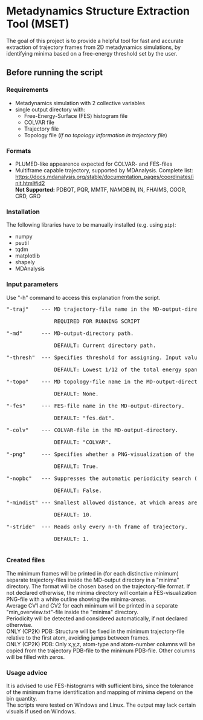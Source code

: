 # Metadynamics Structure Extraction Tool (MSET)

The goal of this project is to provide a helpful tool for fast and accurate extraction of trajectory frames from 2D metadynamics simulations, by identifying minima based on a free-energy threshold set by the user.

## Before running the script

### Requirements

- Metadynamics simulation with 2 collective variables
- single output directory with:
    +  Free-Energy-Surface (FES) histogram file
    +  COLVAR file
    +  Trajectory file
    +  Topology file (_if no topology information in trajectory file_)

### Formats

- PLUMED-like appearence expected for COLVAR- and FES-files <br>
- Multiframe capable trajectory, supported by MDAnalysis. Complete list: <br>
  https://docs.mdanalysis.org/stable/documentation_pages/coordinates/init.html#id2 <br>
  **Not Supported:** PDBQT, PQR, MMTF, NAMDBIN, IN, FHAIMS, COOR, CRD, GRO

### Installation

The following libraries have to be manually installed (e.g. using `pip`):

- numpy
- psutil
- tqdm
- matplotlib
- shapely
- MDAnalysis

### Input parameters

Use "-h" command to access this explanation from the script.<br>
<pre>
"-traj"    --- MD trajectory-file name in the MD-output-directory. Format is also used for output-files.<br>
               REQUIRED FOR RUNNING SCRIPT<br>
"-md"      --- MD-output-directory path.<br>
               DEFAULT: Current directory path.<br>
"-thresh"  --- Specifies threshold for assigning. Input value must correspond with values in the FES-file.<br>
               DEFAULT: Lowest 1/12 of the total energy span.<br>
"-topo"    --- MD topology-file name in the MD-output-directory, if trajectory-file does not specify topology.<br>
               DEFAULT: None.<br>
"-fes"     --- FES-file name in the MD-output-directory.<br>
               DEFAULT: "fes.dat".<br>
"-colv"    --- COLVAR-file in the MD-output-directory.<br> 
               DEFAULT: "COLVAR".<br>
"-png"     --- Specifies whether a PNG-visualization of the FES should be created. Expects True/False.<br>
               DEFAULT: True.<br>
"-nopbc"   --- Suppresses the automatic periodicity search (triggered when the minima touch the edges). Expects True/False.<br>
               DEFAULT: False.<br>
"-mindist" --- Smallest allowed distance, at which areas are considered separate minima (unit: bins of FES-histogram). Must be larger than 1.<br>
               DEFAULT: 10.<br>
"-stride"  --- Reads only every n-th frame of trajectory.<br>
               DEFAULT: 1.<br>
</pre>
### Created files

The minimum frames will be printed in (for each distinctive minimum) separate trajectory-files inside the MD-output directory in a "minima" directory. The format will be chosen based on the trajectory-file format. If not declared otherwise, the minima directory will contain a FES-visualization PNG-file with a white outline showing the minima-areas.<br>
Average CV1 and CV2 for each minimum will be printed in a separate "min_overview.txt"-file inside the "minima" directory.<br>
Periodicity will be detected and considered automatically, if not declared otherwise.<br>
ONLY (CP2K) PDB: Structure will be fixed in the minimum trajectory-file relative to the first atom, avoiding jumps between frames.<br>
ONLY (CP2K) PDB: Only x,y,z, atom-type and atom-number columns will be copied from the trajectory PDB-file to the minimum PDB-file. Other columns will be filled with zeros.<br>

### Usage advice

It is advised to use FES-histograms with sufficient bins, since the tolerance of the minimum frame identification and mapping of minima depend on the bin quantity.<br>
The scripts were tested on Windows and Linux. The output may lack certain visuals if used on Windows.
